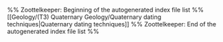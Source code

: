 %% Zoottelkeeper: Beginning of the autogenerated index file list  %%
 [[Geology/(T3) Quaternary Geology/Quaternary dating techniques|Quaternary dating techniques]]
%% Zoottelkeeper: End of the autogenerated index file list  %%
